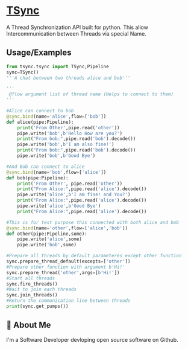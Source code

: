 
# [TSync](https://github.com/cosmo-developer/tsync.git)

A Thread Synchronization API built for python. This allow Intercommunication between Threads via special Name.

## Usage/Examples

```python
from tsync.tsync import TSync,Pipeline
sync=TSync()
'''A chat between two threads alice and bob'''

'''
 @flow argument list of thread name (Helps to connect to them)
'''

#Alice can connect to bob
@sync.bind(name='alice',flow=['bob'])
def alice(pipe:Pipeline):
    print('From Other',pipe.read('other'))
    pipe.write('bob',b'Hello How are you?')
    print("From bob:",pipe.read('bob').decode())
    pipe.write('bob',b'I am also fine!')
    print("From bob:",pipe.read('bob').decode())
    pipe.write('bob',b'Good Bye')

#And Bob can connect to alice 
@sync.bind(name='bob',flow=['alice'])
def bob(pipe:Pipeline):
    print('From Other', pipe.read('other'))
    print("From Alice:",pipe.read('alice').decode())
    pipe.write('alice',b'I am fine! and You?')
    print("From Alice:",pipe.read('alice').decode())
    pipe.write('alice',b'Good Bye')
    print("From Alice:",pipe.read('alice').decode())

#This is for test purpose this connected with both alice and bob
@sync.bind(name='other',flow=['alice','bob'])
def other(pipe:Pipeline,some):
    pipe.write('alice',some)
    pipe.write('bob',some)

#Prepare all threads by default parameteres except other function
sync.prepare_thread_default(excepts=['other'])
#Prepare other function with argument b'Hi!'
sync.prepare_thread('other',args=[b'Hi!'])
#Start all threads 
sync.fire_threads()
#Wait to join each threads
sync.join_threads()
#Return the communication line between threads
print(sync.get_pumps())
```


## 🚀 About Me
I'm a Software Developer devloping open source software on Github.
